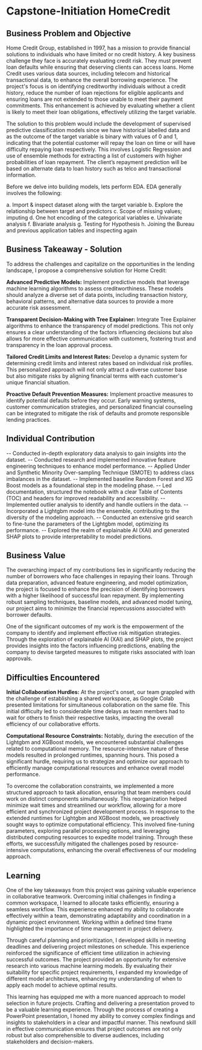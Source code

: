 # Capstone-Initiation HomeCredit 

## Business Problem and Objective

Home Credit Group, established in 1997, has a mission to provide financial solutions to individuals who have limited or no credit history. A key business challenge they face is accurately evaluating credit risk. They must prevent loan defaults while ensuring that deserving clients can access loans. Home Credit uses various data sources, including telecom and historical transactional data, to enhance the overall borrowing experience. The project's focus is on identifying creditworthy individuals without a credit history, reduce the number of loan rejections for eligible applicants and ensuring loans are not extended to those unable to meet their payment commitments. This enhancement is achieved by evaluating whether a client is likely to meet their loan obligations, effectively utilizing the target variable.

The solution to this problem would include the development of supervised predictive classification models since we have historical labelled data and as the outcome of the target variable is binary with values of 0 and 1, indicating that the potential customer will repay the loan on time or will have difficulty repaying loan respectively. This involves Logistic Regression and use of ensemble methods for extracting a list of customers with higher probabilities of loan repayment. The client’s repayment prediction will be based on alternate data to loan history such as telco and transactional information.

Before we delve into building models, lets perform EDA. EDA generally involves the following:

a. Import & inspect dataset along with the target variable
b. Explore the relationship between target and predictors
c. Scope of missing values; imputing
d. One hot encoding of the categorical variables
e. Univariate analysis
f. Bivariate analysis
g. Testing for Hypothesis
h. Joining the Bureau and previous application tables and inspecting again

## Business Takeaway - Solution

To address the challenges and capitalize on the opportunities in the lending landscape, I propose a comprehensive solution for Home Credit:

**Advanced Predictive Models:** Implement predictive models that leverage machine learning algorithms to assess creditworthiness. These models should analyze a diverse set of data points, including transaction history, behavioral patterns, and alternative data sources to provide a more accurate risk assessment.

**Transparent Decision-Making with Tree Explainer:** Integrate Tree Explainer algorithms to enhance the transparency of model predictions. This not only ensures a clear understanding of the factors influencing decisions but also allows for more effective communication with customers, fostering trust and transparency in the loan approval process.

**Tailored Credit Limits and Interest Rates:** Develop a dynamic system for determining credit limits and interest rates based on individual risk profiles. This personalized approach will not only attract a diverse customer base but also mitigate risks by aligning financial terms with each customer's unique financial situation.

**Proactive Default Prevention Measures:** Implement proactive measures to identify potential defaults before they occur. Early warning systems, customer communication strategies, and personalized financial counseling can be integrated to mitigate the risk of defaults and promote responsible lending practices.

## Individual Contribution 

-- Conducted in-depth exploratory data analysis to gain insights into the dataset.
-- Conducted research and implemented innovative feature engineering techniques to enhance model performance.
-- Applied Under and Synthetic Minority Over-sampling Technique (SMOTE) to address class imbalances in the dataset.
-- Implemented baseline Random Forest and XG Boost models as a foundational step in the modeling phase.
-- Led documentation, structured the notebook with a clear Table of Contents (TOC) and headers for improved readability and accessibility.
-- Implemented outlier analysis to identify and handle outliers in the data.
-- Incorporated a Lightgbm model into the ensemble, contributing to the diversity of the modeling approach.
-- Conducted an extensive grid search to fine-tune the parameters of the Lightgbm model, optimizing its performance.
-- Explored the realm of explainable AI (XAI) and generated SHAP plots to provide interpretability to model predictions.

## Business Value 

The overarching impact of my contributions lies in significantly reducing the number of borrowers who face challenges in repaying their loans. Through data preparation, advanced feature engineering, and model optimization, the project is focused to enhance the precision of identifying borrowers with a higher likelihood of successful loan repayment. By implementing robust sampling techniques, baseline models, and advanced model tuning, our project aims to minimize the financial repercussions associated with borrower defaults. 

One of the significant outcomes of my work is the empowerment of the company to identify and implement effective risk mitigation strategies. Through the exploration of explainable AI (XAI) and SHAP plots, the project provides insights into the factors influencing predictions, enabling the company to devise targeted measures to mitigate risks associated with loan approvals.

## Difficulties Encountered

**Initial Collaboration Hurdles:** At the project's onset, our team grappled with the challenge of establishing a shared workspace, as Google Colab presented limitations for simultaneous collaboration on the same file. This initial difficulty led to considerable time delays as team members had to wait for others to finish their respective tasks, impacting the overall efficiency of our collaborative efforts.

**Computational Resource Constraints:** Notably, during the execution of the Lightgbm and XGBoost models, we encountered substantial challenges related to computational memory. The resource-intensive nature of these models resulted in prolonged runtimes, spanning hours. This posed a significant hurdle, requiring us to strategize and optimize our approach to efficiently manage computational resources and enhance overall model performance.

To overcome the collaboration constraints, we implemented a more structured approach to task allocation, ensuring that team members could work on distinct components simultaneously. This reorganization helped minimize wait times and streamlined our workflow, allowing for a more efficient and synchronized project development process. In response to the extended runtimes for Lightgbm and XGBoost models, we proactively sought ways to optimize computational efficiency. This involved fine-tuning parameters, exploring parallel processing options, and leveraging distributed computing resources to expedite model training. Through these efforts, we successfully mitigated the challenges posed by resource-intensive computations, enhancing the overall effectiveness of our modeling approach.

## Learning

One of the key takeaways from this project was gaining valuable experience in collaborative teamwork. Overcoming initial challenges in finding a common workspace, I learned to allocate tasks efficiently, ensuring a seamless workflow. This experience enhanced my ability to collaborate effectively within a team, demonstrating adaptability and coordination in a dynamic project environment. Working within a defined time frame highlighted the importance of time management in project delivery. 

Through careful planning and prioritization, I developed skills in meeting deadlines and delivering project milestones on schedule. This experience reinforced the significance of efficient time utilization in achieving successful outcomes. The project provided an opportunity for extensive research into various machine learning models. By evaluating their suitability for specific project requirements, I expanded my knowledge of different model architectures, enhancing my understanding of when to apply each model to achieve optimal results. 

This learning has equipped me with a more nuanced approach to model selection in future projects. Crafting and delivering a presentation proved to be a valuable learning experience. Through the process of creating a PowerPoint presentation, I honed my ability to convey complex findings and insights to stakeholders in a clear and impactful manner. This newfound skill in effective communication ensures that project outcomes are not only robust but also comprehensible to diverse audiences, including stakeholders and decision-makers.
